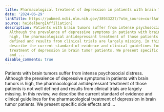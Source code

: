 ```yaml
---
title: Pharmacological treatment of depression in patients with brain tumors
date: '2024-06-29'
linkTitle: https://pubmed.ncbi.nlm.nih.gov/38943227/?utm_source=curl&utm_medium=rss&utm_campaign=pubmed-2&utm_content=1FakS-2QOkCT8HsMOQP1bCRQ4YzyumYOmxmF0moLsQ3dFB1E9V&fc=20220326224207&ff=20240629181533&v=2.18.0.post9+e462414
source: heidelberg[Affiliation]
description: Patients with brain tumors suffer from intense psychosocial distress.
  Although the prevalence of depressive symptoms in patients with brain tumors is
  high, the pharmacological antidepressant treatment of those patients is not well
  defined and results from clinical trials are largely missing. In this review, we
  describe the current standard of evidence and clinical guidelines for the pharmacological
  treatment of depression in brain tumor patients. We present specific side effects
  and ...
disable_comments: true
---
```

Patients with brain tumors suffer from intense psychosocial distress. Although the prevalence of depressive symptoms in patients with brain tumors is high, the pharmacological antidepressant treatment of those patients is not well defined and results from clinical trials are largely missing. In this review, we describe the current standard of evidence and clinical guidelines for the pharmacological treatment of depression in brain tumor patients. We present specific side effects and ...